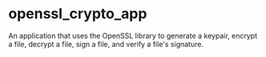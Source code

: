 # openssl_crypto_app
An application that uses the OpenSSL library to generate a keypair, encrypt a file, decrypt a file, sign a file, and verify a file's signature.
